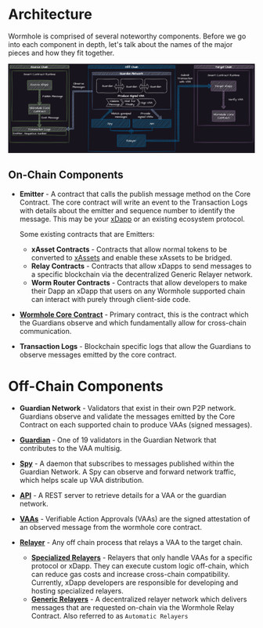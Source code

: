 # Architecture

Wormhole is comprised of several noteworthy components. Before we go into each component in depth, let's talk about the names of the major pieces and how they fit together.

![Detailed Flow](../.gitbook/assets/core-concepts/detailed-flow-dark.png)

## On-Chain Components

- **Emitter** - A contract that calls the publish message method on the Core Contract. The core contract will write an event to the Transaction Logs with details about the emitter and sequence number to identify the message.  This may be your [xDapp](../reference/glossary.md#xdapp) or an existing ecosystem protocol.

  Some existing contracts that are Emitters:

  - **xAsset Contracts** - Contracts that allow normal tokens to be converted to [xAssets](../reference/glossary.md#xassets) and enable these xAssets to be bridged.
  - **Relay Contracts** - Contracts that allow xDapps to send messages to a specific blockchain via the decentralized Generic Relayer network.
  - **Worm Router Contracts** - Contracts that allow developers to make their Dapp an xDapp that users on any Wormhole supported chain can interact with purely through client-side code.

- [**Wormhole Core Contract**](../guide/components/core-contracts.md) - Primary contract, this is the contract which the Guardians observe and which fundamentally allow for cross-chain communication. 
- **Transaction Logs** - Blockchain specific logs that allow the Guardians to observe messages emitted by the core contract.



# Off-Chain Components

- **Guardian Network** - Validators that exist in their own P2P network. Guardians observe and validate the messages emitted by the Core Contract on each supported chain to produce VAAs (signed messages).

- [**Guardian**](../guide/components/guardian.md) - One of 19 validators in the Guardian Network that contributes to the VAA multisig.

- [**Spy**](../guide/components/spy.md) - A daemon that subscribes to messages published within the Guardian Network. A Spy can observe and forward network traffic, which helps scale up VAA distribution. 

- [**API**](../guide/components/api.md) - A REST server to retrieve details for a VAA or the guardian network.

- [**VAAs**](../guide/components/vaa.md) - Verifiable Action Approvals (VAAs) are the signed attestation of an observed message from the wormhole core contract.

- [**Relayer**](../guide/components/relayer.md) - Any off chain process that relays a VAA to the target chain. 

  - [**Specialized Relayers**](../guide/components/relayer.md#specialized-relayers) - Relayers that only handle VAAs for a specific protocol or xDapp. They can execute custom logic off-chain, which can reduce gas costs and increase cross-chain compatibility. Currently, xDapp developers are responsible for developing and hosting specialized relayers.
  - [**Generic Relayers**](../guide/components/relayer.md#automatic-relayers) - A decentralized relayer network which delivers messages that are requested on-chain via the Wormhole Relay Contract. Also referred to as `Automatic Relayers`
